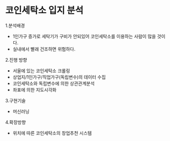 # 코인세탁소 입지 분석

1.분석배경
- 1인가구 증가로 세탁기가 구비가 안되있어 코인세탁소를 이용하는 사람이 많을 것이다. 
- 실내에서 빨래 건조하면 위험하다.

2.진행 방향
- 서울에 있는 코인세탁소 크롤링
- 상업지/1인가구/직업가구(독립변수)의 데이터 수집
- 코인세탁소와 독립변수에 의한 상관관계분석
- 좌표에 의한 지도시각화

3.구현기술
- 머신러닝

4.확장방향
- 위치에 따른 코인세탁소의 창업추천 시스템
